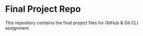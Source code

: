 # Final Project Repo
This repository contains the final project files for GitHub & Git CLI assignment.
